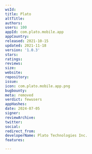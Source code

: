 ```yaml
---
wsId: 
title: Plato
altTitle: 
authors: 
users: 100
appId: com.plato.mobile.app
appCountry: 
released: 2021-10-15
updated: 2021-11-18
version: '1.0.3'
stars: 
ratings: 
reviews: 
size: 
website: 
repository: 
issue: 
icon: com.plato.mobile.app.png
bugbounty: 
meta: removed
verdict: fewusers
appHashes: 
date: 2024-07-05
signer: 
reviewArchive: 
twitter: 
social: 
redirect_from: 
developerName: Plato Technologies Inc.
features: 

---
```


